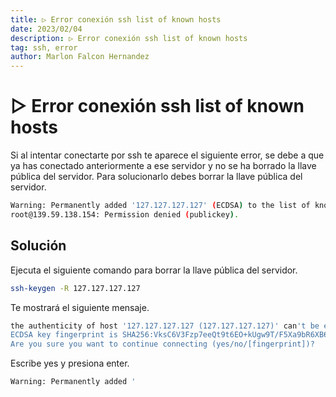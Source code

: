 ```yaml
---
title: ▷ Error conexión ssh list of known hosts
date: 2023/02/04
description: ▷ Error conexión ssh list of known hosts
tag: ssh, error
author: Marlon Falcon Hernandez
---
```


# ▷ Error conexión ssh list of known hosts
Si al intentar conectarte por ssh te aparece el siguiente error, se debe a que ya has conectado anteriormente a ese servidor y no se ha borrado la llave pública del servidor. Para solucionarlo debes borrar la llave pública del servidor.

```bash
Warning: Permanently added '127.127.127.127' (ECDSA) to the list of known hosts.
root@139.59.138.154: Permission denied (publickey).
```


## Solución
Ejecuta el siguiente comando para borrar la llave pública del servidor.
```bash
ssh-keygen -R 127.127.127.127
```

Te mostrará el siguiente mensaje.
```bash
the authenticity of host '127.127.127.127 (127.127.127.127)' can't be established.
ECDSA key fingerprint is SHA256:VksC6V3Fzp7eeQt9t6EO+kUgw9T/F5Xa9bR6XB66lrk.
Are you sure you want to continue connecting (yes/no/[fingerprint])?
```

Escribe yes y presiona enter.
```bash
Warning: Permanently added '
```
